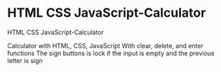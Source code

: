# HTML CSS JavaScript-Calculator
HTML CSS JavaScript-Calculator

Calculator with HTML, CSS, JavaScript
With clear, delete, and enter functions
The sign buttons is lock if the input is empty and the previous letter is sign
